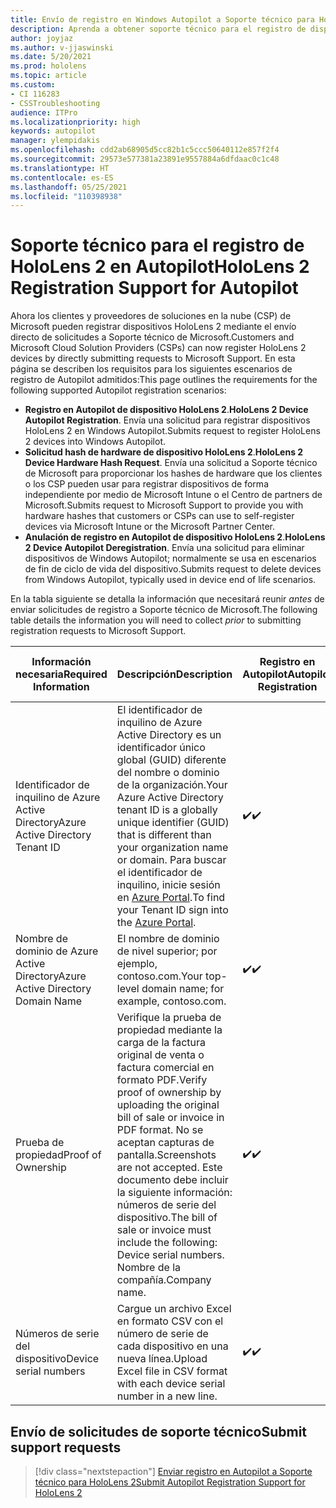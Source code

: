 ```yaml
---
title: Envío de registro en Windows Autopilot a Soporte técnico para HoloLens 2
description: Aprenda a obtener soporte técnico para el registro de dispositivos HoloLens 2 en Autopilot.
author: joyjaz
ms.author: v-jjaswinski
ms.date: 5/20/2021
ms.prod: hololens
ms.topic: article
ms.custom:
- CI 116283
- CSSTroubleshooting
audience: ITPro
ms.localizationpriority: high
keywords: autopilot
manager: ylempidakis
ms.openlocfilehash: cdd2ab68905d5cc82b1c5ccc50640112e857f2f4
ms.sourcegitcommit: 29573e577381a23891e9557884a6dfdaac0c1c48
ms.translationtype: HT
ms.contentlocale: es-ES
ms.lasthandoff: 05/25/2021
ms.locfileid: "110398938"
---
```

# <a name="hololens-2-registration-support-for-autopilot"></a><span data-ttu-id="78a51-104">Soporte técnico para el registro de HoloLens 2 en Autopilot</span><span class="sxs-lookup"><span data-stu-id="78a51-104">HoloLens 2 Registration Support for Autopilot</span></span>

<span data-ttu-id="78a51-105">Ahora los clientes y proveedores de soluciones en la nube (CSP) de Microsoft pueden registrar dispositivos HoloLens 2 mediante el envío directo de solicitudes a Soporte técnico de Microsoft.</span><span class="sxs-lookup"><span data-stu-id="78a51-105">Customers and Microsoft Cloud Solution Providers (CSPs) can now register HoloLens 2 devices by directly submitting requests to Microsoft Support.</span></span> <span data-ttu-id="78a51-106">En esta página se describen los requisitos para los siguientes escenarios de registro de Autopilot admitidos:</span><span class="sxs-lookup"><span data-stu-id="78a51-106">This page outlines the requirements for the following supported Autopilot registration scenarios:</span></span>

- <span data-ttu-id="78a51-107">**Registro en Autopilot de dispositivo HoloLens 2**.</span><span class="sxs-lookup"><span data-stu-id="78a51-107">**HoloLens 2 Device Autopilot Registration**.</span></span> <span data-ttu-id="78a51-108">Envía una solicitud para registrar dispositivos HoloLens 2 en Windows Autopilot.</span><span class="sxs-lookup"><span data-stu-id="78a51-108">Submits request to register HoloLens 2 devices into Windows Autopilot.</span></span>
- <span data-ttu-id="78a51-109">**Solicitud hash de hardware de dispositivo HoloLens 2**.</span><span class="sxs-lookup"><span data-stu-id="78a51-109">**HoloLens 2 Device Hardware Hash Request**.</span></span> <span data-ttu-id="78a51-110">Envía una solicitud a Soporte técnico de Microsoft para proporcionar los hashes de hardware que los clientes o los CSP pueden usar para registrar dispositivos de forma independiente por medio de Microsoft Intune o el Centro de partners de Microsoft.</span><span class="sxs-lookup"><span data-stu-id="78a51-110">Submits request to Microsoft Support to provide you with hardware hashes that customers or CSPs can use to self-register devices via Microsoft Intune or the Microsoft Partner Center.</span></span>
- <span data-ttu-id="78a51-111">**Anulación de registro en Autopilot de dispositivo HoloLens 2**.</span><span class="sxs-lookup"><span data-stu-id="78a51-111">**HoloLens 2 Device Autopilot Deregistration**.</span></span> <span data-ttu-id="78a51-112">Envía una solicitud para eliminar dispositivos de Windows Autopilot; normalmente se usa en escenarios de fin de ciclo de vida del dispositivo.</span><span class="sxs-lookup"><span data-stu-id="78a51-112">Submits request to delete devices from Windows Autopilot, typically used in device end of life scenarios.</span></span>

<span data-ttu-id="78a51-113">En la tabla siguiente se detalla la información que necesitará reunir *antes* de enviar solicitudes de registro a Soporte técnico de Microsoft.</span><span class="sxs-lookup"><span data-stu-id="78a51-113">The following table details the information you will need to collect *prior* to submitting registration requests to Microsoft Support.</span></span>

| <span data-ttu-id="78a51-114">Información necesaria</span><span class="sxs-lookup"><span data-stu-id="78a51-114">Required Information</span></span> | <span data-ttu-id="78a51-115">Descripción</span><span class="sxs-lookup"><span data-stu-id="78a51-115">Description</span></span> | <span data-ttu-id="78a51-116">Registro en Autopilot</span><span class="sxs-lookup"><span data-stu-id="78a51-116">Autopilot Registration</span></span>  | <span data-ttu-id="78a51-117">Solicitud de hash de hardware</span><span class="sxs-lookup"><span data-stu-id="78a51-117">Hardware Hash Request</span></span> | <span data-ttu-id="78a51-118">Anulación de registro en Autopilot</span><span class="sxs-lookup"><span data-stu-id="78a51-118">Autopilot Deregistration</span></span> |
------------|-------------------------------|--------------------------------------------------|------------------------------|--------------------------------|
|  <span data-ttu-id="78a51-119">Identificador de inquilino de Azure Active Directory</span><span class="sxs-lookup"><span data-stu-id="78a51-119">Azure Active Directory Tenant ID</span></span>    |    <span data-ttu-id="78a51-120">El identificador de inquilino de Azure Active Directory es un identificador único global (GUID) diferente del nombre o dominio de la organización.</span><span class="sxs-lookup"><span data-stu-id="78a51-120">Your Azure Active Directory tenant ID is a globally unique identifier (GUID) that is different than your organization name or domain.</span></span>    <span data-ttu-id="78a51-121">Para buscar el identificador de inquilino, inicie sesión en [Azure Portal](https://portal.azure.com/#blade/Microsoft_AAD_IAM/ActiveDirectoryMenuBlade/Properties).</span><span class="sxs-lookup"><span data-stu-id="78a51-121">To find your Tenant ID sign into the [Azure Portal](https://portal.azure.com/#blade/Microsoft_AAD_IAM/ActiveDirectoryMenuBlade/Properties).</span></span>    |     <span data-ttu-id="78a51-122">✔️</span><span class="sxs-lookup"><span data-stu-id="78a51-122">✔️</span></span>                         |                              |                         <span data-ttu-id="78a51-123">✔️</span><span class="sxs-lookup"><span data-stu-id="78a51-123">✔️</span></span>                        |
|  <span data-ttu-id="78a51-124">Nombre de dominio de Azure Active Directory</span><span class="sxs-lookup"><span data-stu-id="78a51-124">Azure Active Directory Domain Name</span></span>    |   <span data-ttu-id="78a51-125">El nombre de dominio de nivel superior; por ejemplo, contoso.com.</span><span class="sxs-lookup"><span data-stu-id="78a51-125">Your top-level domain name; for example, contoso.com.</span></span>    |     <span data-ttu-id="78a51-126">✔️</span><span class="sxs-lookup"><span data-stu-id="78a51-126">✔️</span></span>                         |                              |                         <span data-ttu-id="78a51-127">✔️</span><span class="sxs-lookup"><span data-stu-id="78a51-127">✔️</span></span>                        |
|  <span data-ttu-id="78a51-128">Prueba de propiedad</span><span class="sxs-lookup"><span data-stu-id="78a51-128">Proof of Ownership</span></span>    |   <span data-ttu-id="78a51-129">Verifique la prueba de propiedad mediante la carga de la factura original de venta o factura comercial en formato PDF.</span><span class="sxs-lookup"><span data-stu-id="78a51-129">Verify proof of ownership by uploading the original bill of sale or invoice in PDF format.</span></span> <span data-ttu-id="78a51-130">No se aceptan capturas de pantalla.</span><span class="sxs-lookup"><span data-stu-id="78a51-130">Screenshots are not accepted.</span></span> <span data-ttu-id="78a51-131">Este documento debe incluir la siguiente información: números de serie del dispositivo.</span><span class="sxs-lookup"><span data-stu-id="78a51-131">The bill of sale or invoice must include the following: Device serial numbers.</span></span> <span data-ttu-id="78a51-132">Nombre de la compañía.</span><span class="sxs-lookup"><span data-stu-id="78a51-132">Company name.</span></span>     |     <span data-ttu-id="78a51-133">✔️</span><span class="sxs-lookup"><span data-stu-id="78a51-133">✔️</span></span>                         |              <span data-ttu-id="78a51-134">✔️</span><span class="sxs-lookup"><span data-stu-id="78a51-134">✔️</span></span>                |                         <span data-ttu-id="78a51-135">✔️</span><span class="sxs-lookup"><span data-stu-id="78a51-135">✔️</span></span>                        |
|  <span data-ttu-id="78a51-136">Números de serie del dispositivo</span><span class="sxs-lookup"><span data-stu-id="78a51-136">Device serial numbers</span></span>    |   <span data-ttu-id="78a51-137">Cargue un archivo Excel en formato CSV con el número de serie de cada dispositivo en una nueva línea.</span><span class="sxs-lookup"><span data-stu-id="78a51-137">Upload Excel file in CSV format with each device serial number in a new line.</span></span>     |     <span data-ttu-id="78a51-138">✔️</span><span class="sxs-lookup"><span data-stu-id="78a51-138">✔️</span></span>                         |              <span data-ttu-id="78a51-139">✔️</span><span class="sxs-lookup"><span data-stu-id="78a51-139">✔️</span></span>                |                         <span data-ttu-id="78a51-140">✔️</span><span class="sxs-lookup"><span data-stu-id="78a51-140">✔️</span></span>                        |

## <a name="submit-support-requests"></a><span data-ttu-id="78a51-141">Envío de solicitudes de soporte técnico</span><span class="sxs-lookup"><span data-stu-id="78a51-141">Submit support requests</span></span>

> [!div class="nextstepaction"]
> [<span data-ttu-id="78a51-142">Enviar registro en Autopilot a Soporte técnico para HoloLens 2</span><span class="sxs-lookup"><span data-stu-id="78a51-142">Submit Autopilot Registration Support for HoloLens 2</span></span>](https://prod.support.services.microsoft.com/supportrequestform/0d8bf192-cab7-6d39-143d-5a17840b9f5f)
